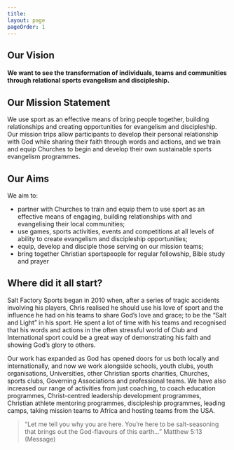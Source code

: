 ```yaml
---
title:
layout: page
pageOrder: 1
---
```


## Our Vision
#### We want to see the transformation of individuals, teams and communities through relational sports evangelism and discipleship.

## Our Mission Statement
We use sport as an effective means of bring people together, building relationships and creating opportunities for evangelism and discipleship. Our mission trips allow participants to develop their personal relationship with God while sharing their faith through words and actions, and we train and equip Churches to begin and develop their own sustainable sports evangelism programmes.

## Our Aims
We aim to:
-  partner with Churches to train and equip them to use sport as an effective means of engaging, building relationships with and evangelising   their local communities;
- use games, sports activities, events and competitions at all levels of ability to create evangelism and discipleship opportunities;
- equip, develop and disciple those serving on our mission teams;
- bring together Christian sportspeople for regular fellowship, Bible study and prayer


## Where did it all start?
Salt Factory Sports began in 2010 when, after a series of tragic accidents involving his players, Chris realised he should use his love of sport and the influence he had on his teams to share God’s love and grace; to be the “Salt and Light” in his sport.  He spent a lot of time with his teams and recognised that his words and actions in the often stressful world of Club and International sport could be a great way of demonstrating his faith and showing God’s glory to others.

Our work has expanded as God has opened doors for us both locally and internationally, and now we work alongside schools, youth clubs, youth organisations, Universities, other Christian sports charities, Churches, sports clubs, Governing Associations and professional teams.  We have also increased our range of activities from just coaching, to coach education programmes, Christ-centred leadership development programmes, Christian athlete mentoring programmes, discipleship programmes, leading camps, taking mission teams to Africa and hosting teams from the USA.

> “Let me tell you why you are here. You’re here to be salt-seasoning that brings out the God-flavours of this earth...” Matthew 5:13 (Message)
